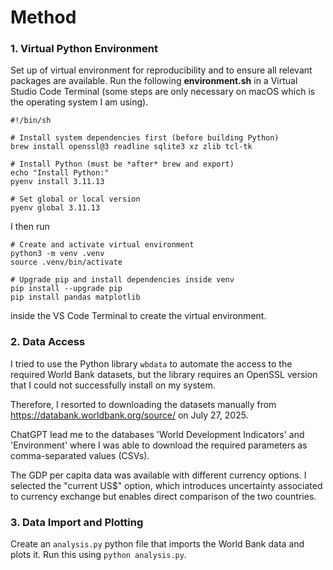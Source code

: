 # Method

### 1. Virtual Python Environment

Set up of virtual environment for reproducibility and to ensure all relevant packages are available. Run the following **environment.sh** in a Virtual Studio Code Terminal (some steps are only necessary on macOS which is the operating system I am using). 

``` shell
#!/bin/sh

# Install system dependencies first (before building Python)
brew install openssl@3 readline sqlite3 xz zlib tcl-tk

# Install Python (must be *after* brew and export)
echo "Install Python:"
pyenv install 3.11.13

# Set global or local version
pyenv global 3.11.13
```

I then run 
```shell
# Create and activate virtual environment
python3 -m venv .venv
source .venv/bin/activate

# Upgrade pip and install dependencies inside venv
pip install --upgrade pip
pip install pandas matplotlib
```
inside the VS Code Terminal to create the virtual environment.

### 2. Data Access 

I tried to use the Python library ``wbdata`` to automate the access to the required World Bank datasets, but the library requires an OpenSSL version that I could not successfully install on my system.

Therefore, I resorted to downloading the datasets manually from https://databank.worldbank.org/source/ on July 27, 2025.

ChatGPT lead me to the databases 'World Development Indicators' and 'Environment' where I was able to download the required parameters as comma-separated values (CSVs).

The GDP per capita data was available with different currency options. I selected the "current US$" option, which introduces uncertainty associated to currency exchange but enables direct comparison of the two countries.

### 3. Data Import and Plotting

Create an ``analysis.py`` python file that imports the World Bank data and plots it. Run this using ``python analysis.py``.



